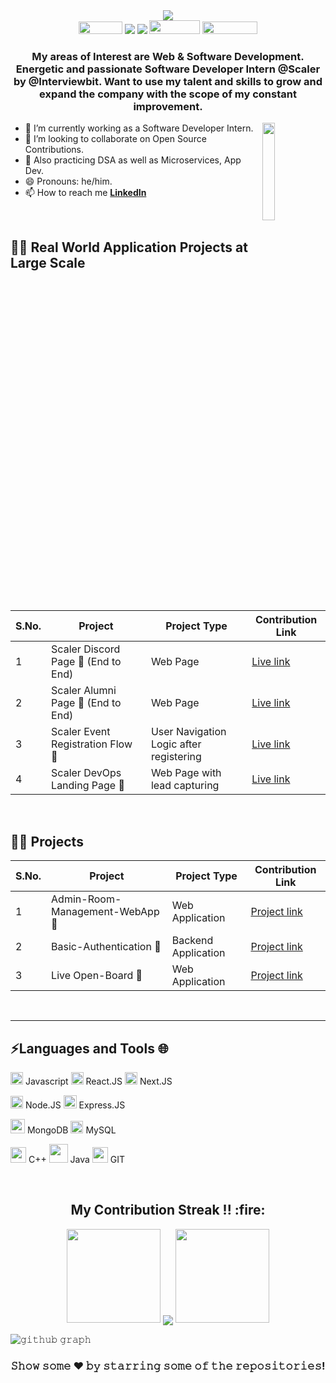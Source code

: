 
<div>
    <div align="center">
        <a href="https://github.com/mr-jay-250">
            <img
                src="https://readme-typing-svg.herokuapp.com?color=%232f97c1&size=32&center=true&vCenter=true&width=600&height=50&lines=Hey+👋,+I'm+Jay+Patel;📱+Web+Developer;⌨️+Software+Engineer;🧑‍💻Open-Source+Enthusiast"
            />
        </a>
    </div>

 <div align="center">
        <a href="https://www.linkedin.com/in/jay-patel2002/"><img height="20" width="70" src="https://img.shields.io/badge/Linkedin-0077b5?style=flat&logo=linkedin" /></a>
        <a href="mailto:iamjay2021@gmail.com"><img src="https://img.shields.io/badge/Gmail-D14836?style=flat&logo=gmail&logoColor=white" /></a>
        <a href="https://twitter.com/mr_jay_250"><img src="https://img.shields.io/badge/Twitter-1DA1F2?style=flat&logo=twitter&logoColor=white" /></a>
        <a href="https://github.com/mr-jay-250"><img  height="22" width="81" src="https://img.shields.io/badge/GitHub-black.svg?&style=for-the-badge&logo=github&logoColor=white" /></a>
        <a href="https://www.instagram.com/iamjay2002/"><img  height="20" width="88" src="https://img.shields.io/badge/-INSTAGRAM-cc0099?&style=for-the-badge&logo=instagram&logoColor=white" /></a>
    
    
 </div>
 
    

<h3 align="center">My areas of Interest are Web & Software Development. Energetic and passionate Software Developer Intern @Scaler by @Interviewbit. Want to use my talent and skills to grow and expand the company with the scope of my constant improvement.</h3>
<img align='right' src="https://media.giphy.com/media/M9gbBd9nbDrOTu1Mqx/giphy.gif" width="20%">


 <!--- 🌱 I’m currently learning Web Dev. -->
   - 🔭 I’m currently working as a Software Developer Intern.
   - 👯 I’m looking to collaborate on Open Source Contributions. 
   - 💬 Also practicing DSA as well as Microservices, App Dev.
   - 😄 Pronouns: he/him.
   - 📫 How to reach me **[LinkedIn](https://www.linkedin.com/in/jay-patel2002/)**  



<br>

## 🧑‍💻 Real World Application Projects at Large Scale
    
|S.No.| Project | Project Type |  Contribution Link|
|--------|----|----|----|
| 1 | Scaler Discord Page 📜 (End to End) | Web Page | [Live link](https://www.scaler.com/discord/) |
| 2 | Scaler Alumni Page 📜 (End to End) | Web Page | [Live link](https://www.scaler.com/review/) |
| 3 | Scaler Event Registration Flow 📜 | User Navigation Logic after registering | [Live link](https://www.scaler.com/events) |
| 4 | Scaler DevOps Landing Page 📜 | Web Page with lead capturing | [Live link](https://www.scaler.com/devops-course) |
   
<br>    

## 🧑‍💻 Projects 
    
|S.No.| Project | Project Type |  Contribution Link|
|--------|----|----|----|
| 1 | Admin-Room-Management-WebApp 📱 | Web Application | [Project link](https://github.com/mr-jay-250/Admin-Room-Management-WebApp) |
| 2 | Basic-Authentication  📱| Backend Application | [Project link](https://github.com/mr-jay-250/Basic-Authentication) |
| 3 | Live Open-Board  📱| Web Application | [Project link](https://github.com/mr-jay-250/Open-Board) |


<br>
<hr>


## ⚡Languages and Tools 🌐


<code><img height="20" src="https://img.icons8.com/nolan/96/javascript.png"></code> Javascript
<code><img height="20" src="https://img.icons8.com/nolan/96/react-native.png"></code> React.JS
<code><img height="20" src="https://img.icons8.com/nolan/96/nextjs.png"></code> Next.JS

<code><img height="20" src="https://img.icons8.com/nolan/96/node-js.png"></code> Node.JS
<code><img height="21" src="https://img.icons8.com/nolan/96/express-js.png"></code> Express.JS

<code><img height="23" src="https://github.com/mr-jay-250/mr-jay-250/assets/64847529/7caea25e-4eb0-4269-a52e-03f17d8c4934"></code> MongoDB
<code><img height="20" src="https://github.com/mr-jay-250/mr-jay-250/assets/64847529/c56125a9-f4b1-47e2-b62f-ac3af8b41f4f"></code> MySQL

<code><img height="25" src="https://github.com/mr-jay-250/mr-jay-250/assets/64847529/55fe0b73-80ed-4704-aece-47447bfc0d15"></code> C++
<code><img height="30" src="https://github.com/mr-jay-250/mr-jay-250/assets/64847529/5b6aad48-ab90-4a33-b366-7569a0ad53e9"></code> Java
<code><img height="25" src="https://img.icons8.com/nolan/96/git.png"></code> GIT
<br>

<br>

<h2 align="center">My Contribution Streak !! :fire:</h2>

<p align="center">
   <a>
   <img height="150" width="150" src="https://user-images.githubusercontent.com/85965606/194883377-48faf476-56b7-4550-8574-844f2ca8baca.png">
   <img align="center" src="https://github-readme-streak-stats.herokuapp.com/?user=mr-jay-250&theme=dark&hide_border=true"/>
   <img height="150" width="150" src="https://user-images.githubusercontent.com/85965606/194883387-b4d3b9f8-d432-4b77-8aab-77c6ed120e31.png"> 
   </a>
</p>


![𝚐𝚒𝚝𝚑𝚞𝚋 𝚐𝚛𝚊𝚙𝚑](https://ghactivity.mrayush.me/graph?username=mr-jay-250&theme=react-dark&hide_border=true&area=true)


<div align="center"> 
 
### 𝚂𝚑𝚘𝚠 𝚜𝚘𝚖𝚎 ❤️ 𝚋𝚢 𝚜𝚝𝚊𝚛𝚛𝚒𝚗𝚐 𝚜𝚘𝚖𝚎 𝚘𝚏 𝚝𝚑𝚎 𝚛𝚎𝚙𝚘𝚜𝚒𝚝𝚘𝚛𝚒𝚎𝚜!

</div>
